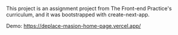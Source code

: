 This project is an assignment project from The Front-end Practice's curriculum, and it was bootstrapped with create-next-app.

Demo: https://deplace-masion-home-page.vercel.app/

